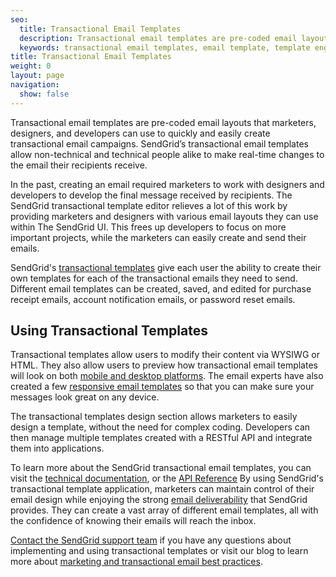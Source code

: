 ```yaml
---
seo:
  title: Transactional Email Templates
  description: Transactional email templates are pre-coded email layouts that anyone can use to easily create and send transactional emails.
  keywords: transactional email templates, email template, template engine
title: Transactional Email Templates
weight: 0
layout: page
navigation:
  show: false
---
```


Transactional email templates are pre-coded email layouts that marketers, designers, and developers can use to quickly and easily create transactional email campaigns. SendGrid’s transactional email templates allow non-technical and technical people alike to make real-time changes to the email their recipients receive.

In the past, creating an email required marketers to work with designers and developers to develop the final message received by recipients. The SendGrid transactional template editor relieves a lot of this work by providing marketers and designers with various email layouts they can use within The SendGrid UI. This frees up developers to focus on more important projects, while the marketers can easily create and send their emails.

SendGrid's [transactional templates](https://sendgrid.com/templates) give each user the ability to create their own templates for each of the transactional emails they need to send. Different email templates can be created, saved, and edited for purchase receipt emails, account notification emails, or password reset emails.

## 	Using Transactional Templates

Transactional templates allow users to modify their content via WYSIWG or HTML. They also allow users to preview how transactional email templates will look on both [mobile and desktop platforms](https://sendgrid.com/blog/5-tips-designing-email-for-mobile/). The email experts have also created a few [responsive email templates](https://sendgrid.com/blog/responsive-templates-make-sure-everyone-can-read-email/) so that you can make sure your messages look great on any device.

The transactional templates design section allows marketers to easily design a template, without the need for complex coding. Developers can then manage multiple templates created with a RESTful API and integrate them into applications.

To learn more about the SendGrid transactional email templates, you can visit the [technical documentation]({{root_url}}/ui/sending-email/create-and-edit-legacy-transactional-templates/), or the [API Reference](https://sendgrid.api-docs.io/v3.0/transactional-templates)
By using SendGrid's transactional template application, marketers can maintain control of their email design while enjoying the strong [email deliverability]({{root_url}}/glossary/deliverability/) that SendGrid provides. They can create a vast array of different email templates, all with the confidence of knowing their emails will reach the inbox.

[Contact the SendGrid support team](https://sendgrid.zendesk.com/hc/en-us) if you have any questions about implementing and using transactional templates or visit our blog to learn more about [marketing and transactional email best practices](https://sendgrid.com/blog/marketing-and-transactional-email-best-practices-checklist-2/).
